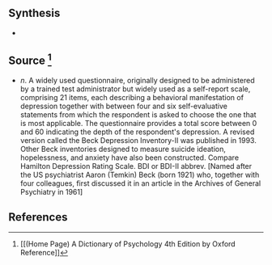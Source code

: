 ## Synthesis
- 
## Source [^1]
- $n$. A widely used questionnaire, originally designed to be administered by a trained test administrator but widely used as a self-report scale, comprising 21 items, each describing a behavioral manifestation of depression together with between four and six self-evaluative statements from which the respondent is asked to choose the one that is most applicable. The questionnaire provides a total score between 0 and 60 indicating the depth of the respondent's depression. A revised version called the Beck Depression Inventory-II was published in 1993. Other Beck inventories designed to measure suicide ideation, hopelessness, and anxiety have also been constructed. Compare Hamilton Depression Rating Scale. BDI or BDI-II abbrev. \[Named after the US psychiatrist Aaron (Temkin) Beck (born 1921) who, together with four colleagues, first discussed it in an article in the Archives of General Psychiatry in 1961]
## References

[^1]: [[(Home Page) A Dictionary of Psychology 4th Edition by Oxford Reference]]